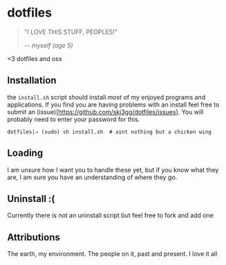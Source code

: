 dotfiles
========
> "I LOVE THIS STUFF, PEOPLES!"
>
> -- <cite>myself (age 5)</cite>

<3 dotfiles and osx

Installation
------------
the `install.sh` script should install *most* of my enjoyed programs and
applications. If you find you are having problems with an install feel free
to submit an (issue)[https://github.com/skj3gg/dotfiles/issues]. You will
probably need to enter your password for this.
```
dotfiles|⇒ (sudo) sh install.sh  # aint nothing but a chicken wing
```

Loading
-------
I am unsure how I want you to handle these yet, but if you know what they
are, I am sure you have an understanding of where they go.

Uninstall :(
------------
Currently there is not an uninstall script but feel free to fork and add one

Attributions
------------
The earth, my environment. The people on it, past and present. I love it all

